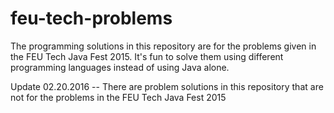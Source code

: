 # feu-tech-problems
The programming solutions in this repository are for the problems given in the FEU Tech Java Fest 2015.
It's fun to solve them using different programming languages instead of using Java alone.

Update 02.20.2016 -- There are problem solutions in this repository that are not for the problems in the FEU Tech Java Fest 2015

